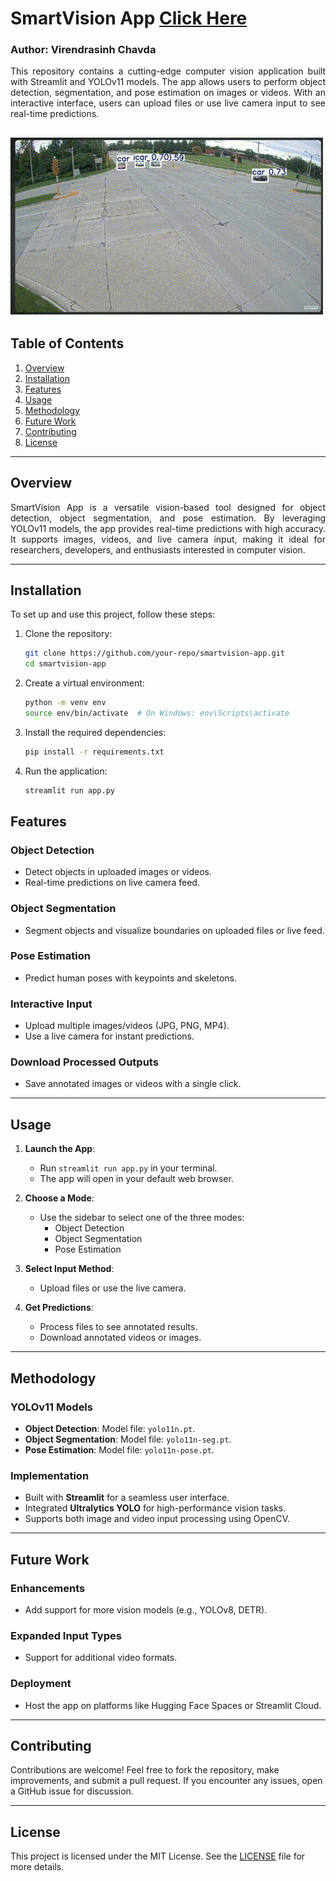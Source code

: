 # SmartVision App [Click Here](https://smart-vision-1058693665617.europe-west1.run.app/)
### Author: Virendrasinh Chavda

<p align="justify">
This repository contains a cutting-edge computer vision application built with Streamlit and YOLOv11 models. The app allows users to perform object detection, segmentation, and pose estimation on images or videos. With an interactive interface, users can upload files or use live camera input to see real-time predictions.
</p>

![Results](yolo1.gif)
---

## Table of Contents
1. [Overview](#Overview)
2. [Installation](#Installation)
3. [Features](#Features)
4. [Usage](#Usage)
5. [Methodology](#Methodology)
6. [Future Work](#Future-Work)
7. [Contributing](#Contributing)
8. [License](#License)

---

## Overview
<p align="justify">
SmartVision App is a versatile vision-based tool designed for object detection, object segmentation, and pose estimation. By leveraging YOLOv11 models, the app provides real-time predictions with high accuracy. It supports images, videos, and live camera input, making it ideal for researchers, developers, and enthusiasts interested in computer vision.
</p>

---

## Installation

To set up and use this project, follow these steps:

1. Clone the repository:
   ```bash
   git clone https://github.com/your-repo/smartvision-app.git
   cd smartvision-app
   ```
2. Create a virtual environment:
   ```bash
   python -m venv env
   source env/bin/activate  # On Windows: env\Scripts\activate
   ```
3. Install the required dependencies:
   ```bash
   pip install -r requirements.txt
   ```
4. Run the application:
   ```bash
   streamlit run app.py
   ```

## Features

### Object Detection
- Detect objects in uploaded images or videos.
- Real-time predictions on live camera feed.

### Object Segmentation
- Segment objects and visualize boundaries on uploaded files or live feed.

### Pose Estimation
- Predict human poses with keypoints and skeletons.

### Interactive Input
- Upload multiple images/videos (JPG, PNG, MP4).
- Use a live camera for instant predictions.

### Download Processed Outputs
- Save annotated images or videos with a single click.

---

## Usage

1. <strong>Launch the App</strong>:
   - Run `streamlit run app.py` in your terminal.
   - The app will open in your default web browser.

2. <strong>Choose a Mode</strong>:
   - Use the sidebar to select one of the three modes:
     - Object Detection
     - Object Segmentation
     - Pose Estimation

3. <strong>Select Input Method</strong>:
   - Upload files or use the live camera.

4. <strong>Get Predictions</strong>:
   - Process files to see annotated results.
   - Download annotated videos or images.

---

## Methodology

### YOLOv11 Models
- <strong>Object Detection</strong>: Model file: `yolo11n.pt`.
- <strong>Object Segmentation</strong>: Model file: `yolo11n-seg.pt`.
- <strong>Pose Estimation</strong>: Model file: `yolo11n-pose.pt`.

### Implementation
- Built with <strong>Streamlit</strong> for a seamless user interface.
- Integrated <strong>Ultralytics YOLO</strong> for high-performance vision tasks.
- Supports both image and video input processing using OpenCV.

---

## Future Work

### Enhancements
- Add support for more vision models (e.g., YOLOv8, DETR).

### Expanded Input Types
- Support for additional video formats.

### Deployment
- Host the app on platforms like Hugging Face Spaces or Streamlit Cloud.

---

## Contributing

Contributions are welcome! Feel free to fork the repository, make improvements, and submit a pull request. If you encounter any issues, open a GitHub issue for discussion.

---

## License

This project is licensed under the MIT License. See the [LICENSE](./LICENSE) file for more details.
